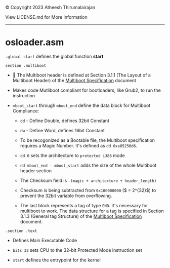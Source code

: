 © Copyright 2023 Atheesh Thirumalairajan

View LICENSE.md for More Information

---

# osloader.asm

`.global start` defines the global function **start**

`section .multiboot`

- 📖 The Multiboot header is defined at Section 3.1.1 (The Layout of a Multiboot Header) of the [Multiboot Specification](https://nongnu.askapache.com/grub/phcoder/multiboot.pdf) document

- Makes code Mutliboot compliant for bootloaders, like Grub2, to run the instruction

- `mboot_start` through `mboot_end` define the data block for Multiboot Compliance:
  
  - `dd` - Define Double, defines 32bit Constant
  
  - `dw` - Define Word, defines 16bit Constant
  
  - To be recogonized as a Bootable file, the Multiboot specification requires a Magic Number. It's defined as `dd 0xe85250d6`.
  
  - `dd 0` sets the architecture to `protected i386` mode
  
  - `dd mboot_end - mboot_start` adds the size of the whole Multiboot header section
  
  - The Checksum field is `-(magic + architecture + header_length)` 
  
  - Checksum is being subtracted from `0x100000000` ($ = 2^{32}$) to prevent the 32bit variable from overflowing.
  
  - The last block represents a tag of type `END`. It's necessary for multiboot to work. The data structure for a tag is specified in Section 3.1.3 (General tag Structure) of the [Multiboot Specification](https://nongnu.askapache.com/grub/phcoder/multiboot.pdf) document.

`.section .text`

- Defines Main Executable Code

- `bits 32` sets CPU to the 32-bit Protected Mode instruction set

- `start` defines the entrypoint for the kernel
